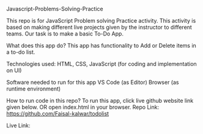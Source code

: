 Javascript-Problems-Solving-Practice

This repo is for JavaScript Problem solving Practice activity.
This activity is based on making different live projects given by the instructor to different teams.
Our task is to make a basic To-Do App.


What does this app do?
This app has functionality to Add or Delete items in a to-do list.

Technologies used:
HTML, CSS, JavaScript (for coding and implementation on UI)

Software needed to run for this app
VS Code (as Editor)
Browser (as runtime environment)

How to run code in this repo?
To run this app, click live github website link given below. OR
open index.html in your browser.
Repo Link:
https://github.com/Faisal-kalwar/todolist

Live Link:

